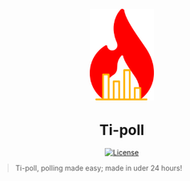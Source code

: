 <p align="center">
	<a>
		<img width="128px" src="./Ti-poll/Ti-poll/Assets/Ti-poll.svg?sanitize=true" alt="TI-POLL" />
		<h1 align="center">
			Ti-poll
		</h1>
	</a>
</p>


<p align="center">
	<a href="./LICENSE">
		<img src="https://img.shields.io/badge/License-MIT-brightgreen.svg" alt="License">
	</a>
</p>

> Ti-poll, polling made easy; made in uder 24 hours!
